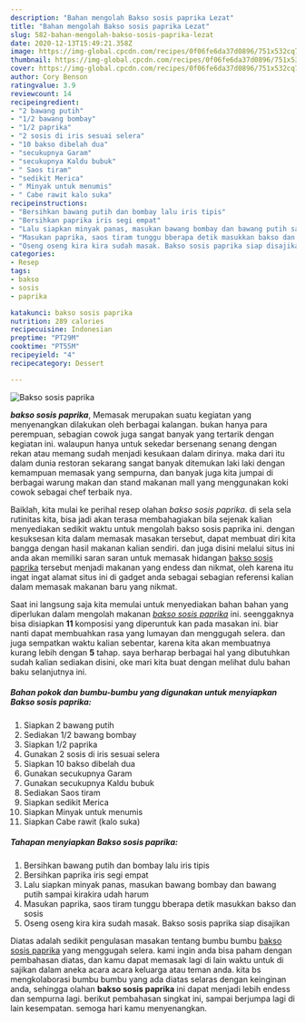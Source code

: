 ```yaml
---
description: "Bahan mengolah Bakso sosis paprika Lezat"
title: "Bahan mengolah Bakso sosis paprika Lezat"
slug: 582-bahan-mengolah-bakso-sosis-paprika-lezat
date: 2020-12-13T15:49:21.358Z
image: https://img-global.cpcdn.com/recipes/0f06fe6da37d0896/751x532cq70/bakso-sosis-paprika-foto-resep-utama.jpg
thumbnail: https://img-global.cpcdn.com/recipes/0f06fe6da37d0896/751x532cq70/bakso-sosis-paprika-foto-resep-utama.jpg
cover: https://img-global.cpcdn.com/recipes/0f06fe6da37d0896/751x532cq70/bakso-sosis-paprika-foto-resep-utama.jpg
author: Cory Benson
ratingvalue: 3.9
reviewcount: 14
recipeingredient:
- "2 bawang putih"
- "1/2 bawang bombay"
- "1/2 paprika"
- "2 sosis di iris sesuai selera"
- "10 bakso dibelah dua"
- "secukupnya Garam"
- "secukupnya Kaldu bubuk"
- " Saos tiram"
- "sedikit Merica"
- " Minyak untuk menumis"
- " Cabe rawit kalo suka"
recipeinstructions:
- "Bersihkan bawang putih dan bombay lalu iris tipis"
- "Bersihkan paprika iris segi empat"
- "Lalu siapkan minyak panas, masukan bawang bombay dan bawang putih sampai kirakira udah harum"
- "Masukan paprika, saos tiram tunggu bberapa detik masukkan bakso dan sosis"
- "Oseng oseng kira kira sudah masak. Bakso sosis paprika siap disajikan"
categories:
- Resep
tags:
- bakso
- sosis
- paprika

katakunci: bakso sosis paprika 
nutrition: 289 calories
recipecuisine: Indonesian
preptime: "PT29M"
cooktime: "PT55M"
recipeyield: "4"
recipecategory: Dessert

---
```



![Bakso sosis paprika](https://img-global.cpcdn.com/recipes/0f06fe6da37d0896/751x532cq70/bakso-sosis-paprika-foto-resep-utama.jpg)

<b><i>bakso sosis paprika</i></b>, Memasak merupakan suatu kegiatan yang menyenangkan dilakukan oleh berbagai kalangan. bukan hanya para perempuan, sebagian cowok juga sangat banyak yang tertarik dengan kegiatan ini. walaupun hanya untuk sekedar bersenang senang dengan rekan atau memang sudah menjadi kesukaan dalam dirinya. maka dari itu dalam dunia restoran sekarang sangat banyak ditemukan laki laki dengan kemampuan memasak yang sempurna, dan banyak juga kita jumpai di berbagai warung makan dan stand makanan mall yang menggunakan koki cowok sebagai chef terbaik nya.

Baiklah, kita mulai ke perihal resep olahan <i>bakso sosis paprika</i>. di sela sela rutinitas kita, bisa jadi akan terasa membahagiakan bila sejenak kalian menyediakan sedikit waktu untuk mengolah bakso sosis paprika ini. dengan kesuksesan kita dalam memasak masakan tersebut, dapat membuat diri kita bangga dengan hasil makanan kalian sendiri. dan juga disini melalui situs ini anda akan memiliki saran saran untuk memasak hidangan <u>bakso sosis paprika</u> tersebut menjadi makanan yang endess dan nikmat, oleh karena itu ingat ingat alamat situs ini di gadget anda sebagai sebagian referensi kalian dalam memasak makanan baru yang nikmat.




Saat ini langsung saja kita memulai untuk menyediakan bahan bahan yang diperlukan dalam mengolah makanan <u><i>bakso sosis paprika</i></u> ini. seenggaknya bisa disiapkan <b>11</b> komposisi yang diperuntuk kan pada masakan ini. biar nanti dapat membuahkan rasa yang lumayan dan menggugah selera. dan juga sempatkan waktu kalian sebentar, karena kita akan membuatnya kurang lebih dengan <b>5</b> tahap. saya berharap berbagai hal yang dibutuhkan sudah kalian sediakan disini, oke mari kita buat dengan melihat dulu bahan baku selanjutnya ini.

<!--inarticleads1-->

##### Bahan pokok dan bumbu-bumbu yang digunakan untuk menyiapkan Bakso sosis paprika:

1. Siapkan 2 bawang putih
1. Sediakan 1/2 bawang bombay
1. Siapkan 1/2 paprika
1. Gunakan 2 sosis di iris sesuai selera
1. Siapkan 10 bakso dibelah dua
1. Gunakan secukupnya Garam
1. Gunakan secukupnya Kaldu bubuk
1. Sediakan  Saos tiram
1. Siapkan sedikit Merica
1. Siapkan  Minyak untuk menumis
1. Siapkan  Cabe rawit (kalo suka)




<!--inarticleads2-->

##### Tahapan menyiapkan Bakso sosis paprika:

1. Bersihkan bawang putih dan bombay lalu iris tipis
1. Bersihkan paprika iris segi empat
1. Lalu siapkan minyak panas, masukan bawang bombay dan bawang putih sampai kirakira udah harum
1. Masukan paprika, saos tiram tunggu bberapa detik masukkan bakso dan sosis
1. Oseng oseng kira kira sudah masak. Bakso sosis paprika siap disajikan




Diatas adalah sedikit pengulasan masakan tentang bumbu bumbu <u>bakso sosis paprika</u> yang menggugah selera. kami ingin anda bisa paham dengan pembahasan diatas, dan kamu dapat memasak lagi di lain waktu untuk di sajikan dalam aneka acara acara keluarga atau teman anda. kita bs mengkolaborasi bumbu bumbu yang ada diatas selaras dengan keinginan anda, sehingga olahan <b>bakso sosis paprika</b> ini dapat menjadi lebih endess dan sempurna lagi. berikut pembahasan singkat ini, sampai berjumpa lagi di lain kesempatan. semoga hari kamu menyenangkan.
